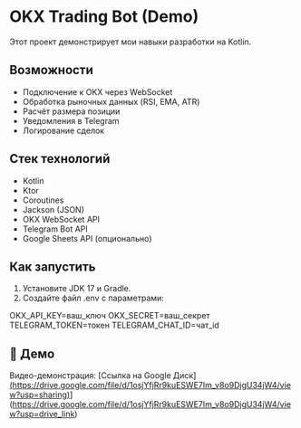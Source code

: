 
# OKX Trading Bot (Demo)

Этот проект демонстрирует мои навыки разработки на Kotlin.

## Возможности
- Подключение к OKX через WebSocket
- Обработка рыночных данных (RSI, EMA, ATR)
- Расчёт размера позиции
- Уведомления в Telegram
- Логирование сделок

## Стек технологий
- Kotlin
- Ktor
- Coroutines
- Jackson (JSON)
- OKX WebSocket API
- Telegram Bot API
- Google Sheets API (опционально)

## Как запустить
1. Установите JDK 17 и Gradle.
2. Создайте файл .env с параметрами:


OKX_API_KEY=ваш_ключ
OKX_SECRET=ваш_секрет
TELEGRAM_TOKEN=токен
TELEGRAM_CHAT_ID=чат_id


## 🎥 Демо
Видео-демонстрация: [Ссылка на Google Диск] [(https://drive.google.com/file/d/1osjYfjRr9kuESWE7Im_v8o9DjgU34jW4/view?usp=sharing)](https://drive.google.com/file/d/1L2VuDdnCv0d5r_Rw2QDoPjcMehNtnESp/view?usp=drive_link)](https://drive.google.com/file/d/1osjYfjRr9kuESWE7Im_v8o9DjgU34jW4/view?usp=drive_link)
